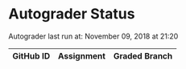 # Autograder Status
Autograder last run at: November 09, 2018 at 21:20

| GitHub ID | Assignment | Graded Branch |
|-----------|------------|---------------|
